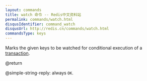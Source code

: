 ```yaml
---
layout: commands
title: watch 命令 -- Redis中文资料站
permalink: commands/watch.html
disqusIdentifier: command_watch
disqusUrl: http://redis.cn/commands/watch.html
commandsType: keys
---
```


Marks the given keys to be watched for conditional execution of a
[transaction][tt].

[tt]: /topics/transactions

@return

@simple-string-reply: always `OK`.

